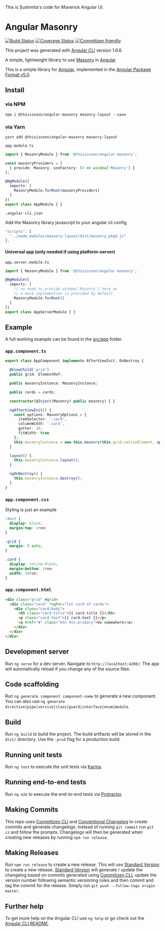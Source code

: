 
This is Sushmita's code for Maverick Angular UI.

# Angular Masonry

[![Build Status][travis-badge]][travis]
[![Coverage Status][coveralls-badge]][coveralls]
[![Commitizen friendly][commitizen-badge]][commitizen]

This project was generated with [Angular CLI][angular-cli] version 1.6.6.

A simple, lightweight library to use [Masonry][masonry] in [Angular][angular]

This is a simple library for [Angular][angular], implemented in the [Angular Package Format v5.0](https://docs.google.com/document/d/1CZC2rcpxffTDfRDs6p1cfbmKNLA6x5O-NtkJglDaBVs/edit#heading=h.k0mh3o8u5hx).

## Install

### via NPM

`npm i @thisissoon/angular-masonry masonry-layout --save`

### via Yarn

`yarn add @thisissoon/angular-masonry masonry-layout`

`app.module.ts`
```ts
import { MasonryModule } from '@thisissoon/angular-masonry';

const masonryProviders = [
  { provide: Masonry, useFactory: () => window['Masonry'] }
];

@NgModule({
  imports: [
    MasonryModule.forRoot(masonryProviders)
  ]
})
export class AppModule { }
```

`.angular-cli.json`

Add the Masonry library javascript to your angular cli config
```ts
"scripts": [
  "../node_modules/masonry-layout/dist/masonry.pkgd.js"
],
```

#### Universal app (only needed if using platform-server)
`app.server.module.ts`
```ts
import { MasonryModule } from '@thisissoon/angular-masonry';

@NgModule({
  imports: [
    // no need to provide window['Masonry'] here as
    // a mock implemention is provided by default
    MasonryModule.forRoot()
  ]
})
export class AppServerModule { }
```

## Example

A full working example can be found in the [src/app](https://github.com/thisissoon/angular-masonry/tree/master/src/app) folder.

### `app.component.ts`

```ts
export class AppComponent implements AfterViewInit, OnDestroy {

  @ViewChild('grid')
  public grid: ElementRef;

  public masonryInstance: MasonryInstance;

  public cards = cards;

  constructor(@Inject(Masonry) public masonry) { }

  ngAfterViewInit() {
    const options: MasonryOptions = {
      itemSelector: '.card',
      columnWidth: '.card',
      gutter: 20,
      fitWidth: true
    };
    this.masonryInstance = new this.masonry(this.grid.nativeElement, options);
  }

  layout() {
    this.masonryInstance.layout();
  }

  ngOnDestroy() {
    this.masonryInstance.destroy();
  }
}
```

### `app.component.css`
Styling is just an example
```css
:host {
  display: block;
  margin-top: 1rem;
}

.grid {
  margin: 0 auto;
}

.card {
  display: inline-block;
  margin-bottom: 1rem;
  width: 18rem;
}
```

### `app.component.html`
```html
<div class="grid" #grid>
  <div class="card" *ngFor="let card of cards">
    <div class="card-body">
      <h5 class="card-title">{{ card.title }}</h5>
      <p class="card-text">{{ card.text }}</p>
      <a href="#" class="btn btn-primary">Go somewhere</a>
    </div>
  </div>
</div>
```

## Development server

Run `ng serve` for a dev server. Navigate to `http://localhost:4200/`. The app will automatically reload if you change any of the source files.

## Code scaffolding

Run `ng generate component component-name` to generate a new component. You can also use `ng generate directive|pipe|service|class|guard|interface|enum|module`.

## Build

Run `ng build` to build the project. The build artifacts will be stored in the `dist/` directory. Use the `-prod` flag for a production build.

## Running unit tests

Run `ng test` to execute the unit tests via [Karma][karma].

## Running end-to-end tests

Run `ng e2e` to execute the end-to-end tests via [Protractor][protractor].

## Making Commits

This repo uses [Commitizen CLI][commitizen] and [Conventional Changelog][conventional-changelog] to create commits and generate changelogs. Instead of running `git commit` run `git cz` and follow the prompts. Changelogs will then be generated when creating new releases by running `npm run release`.

## Making Releases

Run `npm run release` to create a new release. This will use [Standard Version][standard-version] to create a new release. [Standard Version][standard-version] will generate / update the changelog based on commits generated using [Commitizen CLI][commitizen], update the version number following semantic versioning rules and then commit and tag the commit for the release. Simply run `git push --follow-tags origin master`.

## Further help

To get more help on the Angular CLI use `ng help` or go check out the [Angular CLI README][angular-cli-readme].

[travis]: https://travis-ci.org/thisissoon/angular-masonry
[travis-badge]: https://travis-ci.org/thisissoon/angular-masonry.svg?branch=master
[coveralls]:https://coveralls.io/github/thisissoon/angular-masonry?branch=master
[coveralls-badge]:https://coveralls.io/repos/github/thisissoon/angular-masonry/badge.svg?branch=master
[commitizen]:http://commitizen.github.io/cz-cli/
[commitizen-badge]:https://img.shields.io/badge/commitizen-friendly-brightgreen.svg
[conventional-changelog]:https://github.com/conventional-changelog/conventional-changelog
[standard-version]:https://github.com/conventional-changelog/standard-version
[Karma]:https://karma-runner.github.io
[Protractor]:http://www.protractortest.org/
[angular]: https://angular.io/
[angular-cli]:https://github.com/angular/angular-cli
[angular-cli-readme]:https://github.com/angular/angular-cli/blob/master/README.md
[masonry]:https://masonry.desandro.com/
